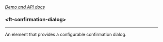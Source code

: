 [_Demo and API docs_](https://filethis.github.io/ft-confirmation-dialog/components/ft-confirmation-dialog/)

### \<ft-confirmation-dialog\>

-----------------------------------------------------------

An element that provides a configurable confirmation dialog.